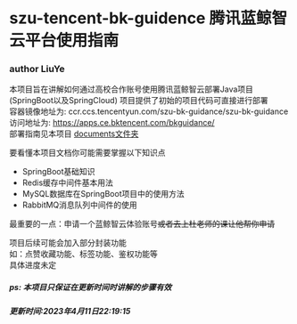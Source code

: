 # szu-tencent-bk-guidence 腾讯蓝鲸智云平台使用指南
### author LiuYe  
本项目旨在讲解如何通过高校合作账号使用腾讯蓝鲸智云部署Java项目(SpringBoot以及SpringCloud)
项目提供了初始的项目代码可直接进行部署  
容器镜像地址为: ccr.ccs.tencentyun.com/szu-bk-guidance/szu-bk-guidance  
访问地址为: https://apps.ce.bktencent.com/bkguidance/  
部署指南见本项目 [documents文件夹](https://github.com/LiuYe525/szu-tencent-bk-guidence/tree/master/documents)

要看懂本项目文档你可能需要掌握以下知识点
- SpringBoot基础知识
- Redis缓存中间件基本用法
- MySQL数据库在SpringBoot项目中的使用方法
- RabbitMQ消息队列中间件的使用  

最重要的一点：申请一个蓝鲸智云体验账号~~或者去上杜老师的课让他帮你申请~~

项目后续可能会加入部分封装功能  
如：点赞收藏功能、标签功能、鉴权功能等  
具体进度未定

##### ps: 本项目只保证在更新时间时讲解的步骤有效  

##### 更新时间:2023年4月11日22:19:15

